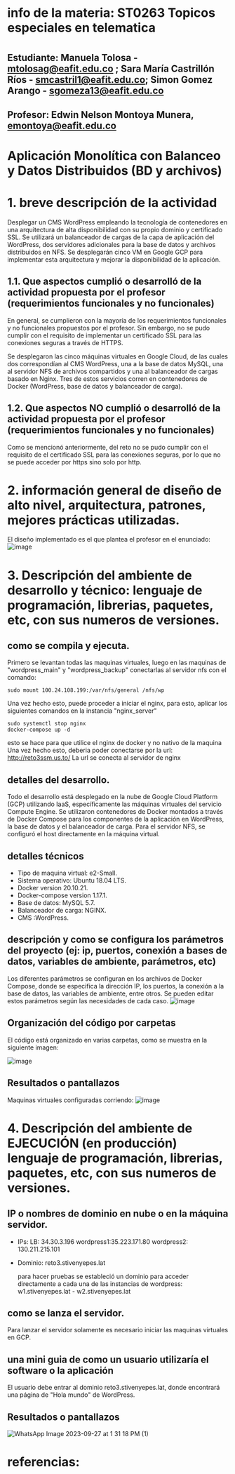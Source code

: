 # info de la materia: ST0263 Topicos especiales en telematica
#
## Estudiante: Manuela Tolosa - mtolosag@eafit.edu.co ; Sara María Castrillón Ríos - smcastril1@eafit.edu.co; Simon Gomez Arango - sgomeza13@eafit.edu.co
## Profesor: Edwin Nelson Montoya Munera, emontoya@eafit.edu.co

# Aplicación Monolítica con Balanceo y Datos Distribuidos (BD y archivos)
  
# 1. breve descripción de la actividad
Desplegar un CMS WordPress empleando la tecnología de contenedores en una arquitectura de alta disponibilidad con su propio dominio y certificado SSL. Se utilizará un balanceador de cargas de la capa de aplicación del WordPress, dos servidores adicionales para la base de datos y archivos distribuidos en NFS. Se desplegarán cinco VM en Google GCP para implementar esta arquitectura y mejorar la disponibilidad de la aplicación.
  
## 1.1. Que aspectos cumplió o desarrolló de la actividad propuesta por el profesor (requerimientos funcionales y no funcionales)

En general, se cumplieron con la mayoría de los requerimientos funcionales y no funcionales propuestos por el profesor. Sin embargo, no se pudo cumplir con el requisito de implementar un certificado SSL para las conexiones seguras a través de HTTPS.

Se desplegaron las cinco máquinas virtuales en Google Cloud, de las cuales dos correspondían al CMS WordPress, una a la base de datos MySQL, una al servidor NFS de archivos compartidos y una al balanceador de cargas basado en Nginx. Tres de estos servicios corren en contenedores de Docker (WordPress, base de datos y balanceador de carga).
  

## 1.2. Que aspectos NO cumplió o desarrolló de la actividad propuesta por el profesor (requerimientos funcionales y no funcionales)

Como se mencionó anteriormente, del reto no se pudo cumplir con el requisito de el certificado SSL para las conexiones seguras, por lo que no se puede acceder por https sino solo por http.

# 2. información general de diseño de alto nivel, arquitectura, patrones, mejores prácticas utilizadas.

El diseño implementado es el que plantea el profesor en el enunciado:
![image](https://user-images.githubusercontent.com/60147085/228666003-3a14e263-5e38-4af1-9fbe-53d850e3d282.png)


# 3. Descripción del ambiente de desarrollo y técnico: lenguaje de programación, librerias, paquetes, etc, con sus numeros de versiones.

## como se compila y ejecuta.
Primero se levantan todas las maquinas virtuales, luego en las maquinas de "wordpress_main" y "wordpress_backup" conectarlas al servidor nfs con el comando:
```
sudo mount 100.24.108.199:/var/nfs/general /nfs/wp
```
Una vez hecho esto, puede proceder a iniciar el nginx, para esto, aplicar los siguientes comandos en la instancia "nginx_server"
```
sudo systemctl stop nginx
docker-compose up -d
```
esto se hace para que utilice el nginx de docker y no nativo de la maquina
Una vez hecho esto, deberia poder conectarse por la url:
http://reto3ssm.us.to/
La url se conecta al servidor de nginx
  
## detalles del desarrollo.
  Todo el desarrollo está desplegado en la nube de Google Cloud Platform (GCP) utilizando IaaS, específicamente las máquinas virtuales del servicio Compute Engine. Se utilizaron contenedores de Docker montados a través de Docker Compose para los componentes de la aplicación en WordPress, la base de datos y el balanceador de carga. Para el servidor NFS, se configuró el host directamente en la máquina virtual.
  
## detalles técnicos
  - Tipo de maquina virtual: e2-Small.
  - Sistema operativo: Ubuntu 18.04 LTS.
  - Docker version 20.10.21.
  - Docker-compose version 1.17.1.
  - Base de datos: MySQL 5.7.
  - Balanceador de carga: NGINX.
  - CMS :WordPress.

## descripción y como se configura los parámetros del proyecto (ej: ip, puertos, conexión a bases de datos, variables de ambiente, parámetros, etc)
  Los diferentes parámetros se configuran en los archivos de Docker Compose, donde se especifica la dirección IP, los puertos, la conexión a la base de datos, las variables de ambiente, entre otros. Se pueden editar estos parámetros según las necesidades de cada caso.
  ![image](https://user-images.githubusercontent.com/60147085/228716276-43859d68-8286-42c4-b63e-20bc9c9682cc.png)

  
## Organización del código por carpetas
  El código está organizado en varias carpetas, como se muestra en la siguiente imagen:
  
![image](https://user-images.githubusercontent.com/60147085/228677957-4e26466c-ac3f-469a-8973-93a21fbe6036.png)


## Resultados o pantallazos 
  
  Maquinas virtuales configuradas corriendo:
  ![image](https://user-images.githubusercontent.com/60147085/228716522-5cbb943d-6982-4c3b-9d60-bee0b515e567.png)



# 4. Descripción del ambiente de EJECUCIÓN (en producción) lenguaje de programación, librerias, paquetes, etc, con sus numeros de versiones.

## IP o nombres de dominio en nube o en la máquina servidor.
  - IPs:
  LB: 34.30.3.196
  wordpress1:35.223.171.80
  wordpress2: 130.211.215.101
  
  - Dominio: reto3.stivenyepes.lat
  
    para hacer pruebas se estableció un dominio para acceder directamente a cada una de las instancias de wordpress:
    w1.stivenyepes.lat -
    w2.stivenyepes.lat

## como se lanza el servidor.
  Para lanzar el servidor solamente es necesario iniciar las maquinas virtuales en GCP.

## una mini guia de como un usuario utilizaría el software o la aplicación
El usuario debe entrar al dominio reto3.stivenyepes.lat, donde encontrará una página de "Hola mundo" de WordPress.

## Resultados o pantallazos 
![WhatsApp Image 2023-09-27 at 1 31 18 PM (1)](https://github.com/SaraCastril1/smcastril1-st0263/assets/74980999/9d797834-004f-4b5c-a949-f6b9770f5e2c)


# referencias:

